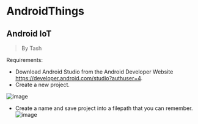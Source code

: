# AndroidThings
## Android IoT 

> By Tash

Requirements:

- Download Android Studio from the Android Developer Website https://developer.android.com/studio?authuser=4.
- Create a new project.

![image](https://user-images.githubusercontent.com/32854599/120876056-c1e24d80-c602-11eb-8118-8b3b6ebeb5ad.png)

- Create a name and save project into a filepath that you can remember.
![image](https://user-images.githubusercontent.com/32854599/120872932-3feb2800-c5f4-11eb-9d24-856d9425ff94.png)
